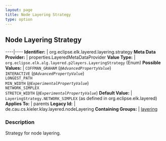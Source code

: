 ```yaml
---
layout: page
title: Node Layering Strategy
type: option
---
```

## Node Layering Strategy

----|----
**Identifier:** | org.eclipse.elk.layered.layering.strategy
**Meta Data Provider:** | properties.LayeredMetaDataProvider
**Value Type:** | `org.eclipse.elk.alg.layered.p2layers.LayeringStrategy` (Enum)
**Possible Values:** | `COFFMAN_GRAHAM` (*`@AdvancedPropertyValue`*)<br>`INTERACTIVE` (*`@AdvancedPropertyValue`*)<br>`LONGEST_PATH`<br>`MIN_WIDTH` (*`@ExperimentalPropertyValue`*)<br>`NETWORK_SIMPLEX`<br>`STRETCH_WIDTH` (*`@ExperimentalPropertyValue`*)
**Default Value:** | `LayeringStrategy.NETWORK_SIMPLEX` (as defined in org.eclipse.elk.layered)
**Applies To:** | parents
**Legacy Id:** | de.cau.cs.kieler.klay.layered.nodeLayering
**Containing Groups:** | [layering](org-eclipse-elk-layered-layering)

### Description

Strategy for node layering.
